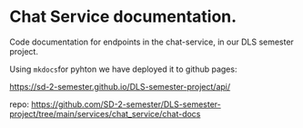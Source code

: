 # Chat Service documentation.

Code documentation for endpoints in the chat-service, in our DLS semester project.<br>

Using `mkdocs`for pyhton we have deployed it to github pages:

https://sd-2-semester.github.io/DLS-semester-project/api/

repo:
https://github.com/SD-2-semester/DLS-semester-project/tree/main/services/chat_service/chat-docs